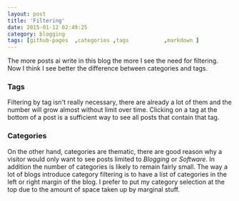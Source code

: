```yaml
---
layout: post
title: 'Filtering'
date: 2015-01-12 02:49:25
category: blogging
tags: [github-pages  ,categories ,tags           ,markdown ]
---
```

The more posts ai write in this blog the more I see the need for filtering.  Now I think I see better the difference between categories and tags.

### Tags
Filtering by tag isn't really necessary, there are already a lot of them and the number will grow almost without limit over time.  Clicking on a tag at the bottom of a post is a sufficient way to see all posts that contain that tag.

### Categories
On the other hand, categories are thematic, there are good reason why a visitor would only want to see posts limited to *Blogging* or *Software*.  In addition the number of categories is likely to remain fairly small.  The way a lot of blogs introduce category filtering is to have a list of categories in the left or right margin of the blog.  I prefer to put my category selection at the top due to the amount of space taken up by marginal stuff.